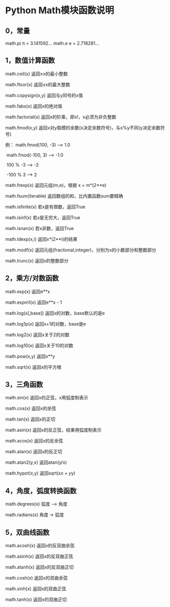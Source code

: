 

# Python Math模块函数说明

## **0，常量**

math.pi         π = 3.141592...
math.e          e = 2.718281...

## **1，数值计算函数**

math.ceil(x)            返回≥x的最小整数

math.floor(x)           返回≤x的最大整数

math.copysign(x,y)      返回与y同号的x值

math.fabs(x)            返回x的绝对值

math.factorial(x)       返回x的阶乘，即x!，x必须为非负整数

math.fmod(x,y)          返回x对y取模的余数(x决定余数符号)，与x%y不同(y决定余数符号)

   例：   math.fmod(100, -3)   -->  1.0

​         math.fmod(-100, 3)   --> -1.0

​         100 % -3    -->    -2

​        -100 %  3    -->     2

math.frexp(x)           返回元组(m,e)，根据 x = m*(2**e)

math.fsum(iterable)     返回数组的和，比内置函数sum要精确

math.isfinite(x)        若x是有限数，返回True

math.isinf(x)           若x是无穷大，返回True

math.isnan(x)           若x非数，返回True

math.ldexp(x,i)         返回x*(2**i)的结果

math.modf(x)            返回元组(fractional,integer)，分别为x的小数部分和整数部分

math.trunc(x)           返回x的整数部分



## **2，乘方/对数函数**

math.exp(x)             返回e**x

math.expm1(x)           返回e**x - 1

math.log(x[,base])      返回x的对数，base默认的是e

math.log1p(x)           返回x+1的对数，base是e

math.log2(x)            返回x关于2的对数

math.log10(x)           返回x关于10的对数

math.pow(x,y)           返回x**y

math.sqrt(x)            返回x的平方根

## **3，三角函数**

math.sin(x)             返回x的正弦，x用弧度制表示

math.cos(x)             返回x的余弦

math.tan(x)             返回x的正切

math.asin(x)            返回x的反正弦，结果用弧度制表示

math.acos(x)            返回x的反余弦

math.atan(x)            返回x的反正切

math.atan2(y,x)         返回atan(y/x)

math.hypot(x,y)         返回sqrt(x*x + y*y)

## **4，角度，弧度转换函数**

math.degrees(x)         弧度 –> 角度

math.radians(x)         角度 -> 弧度

## **5，双曲线函数**

math.acosh(x)           返回x的反双曲余弦

math.asinh(x)           返回x的反双曲正弦

math.atanh(x)           返回x的反双曲正切

math.cosh(x)            返回x的双曲余弦

math.sinh(x)            返回x的双曲正弦

math.tanh(x)            返回x的双曲正切